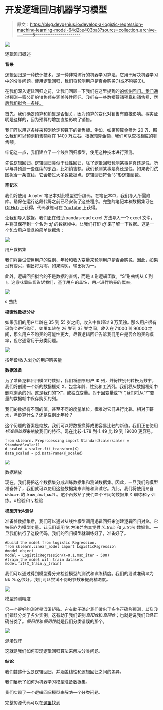 # 开发逻辑回归机器学习模型

> 原文：<https://blog.devgenius.io/develop-a-logistic-regression-machine-learning-model-64d2be403ba3?source=collection_archive---------5----------------------->

![](img/87f100ae24b1f09d95a8662b770eb9ce.png)

逻辑回归概述

**背景**

逻辑回归是一种统计技术，是一种非常流行的机器学习算法。它用于解决机器学习中的分类问题。使用逻辑回归，我们将预测用户是否会购买(1)或不购买(0)。

在我们深入逻辑回归之前，让我们回顾一下我们在这里提到的[的线性回归。我们通过预测一家公司的销售额来涵盖线性回归。我们有一些数据营销预算和销售额，然后我们拟合一条线。](https://www.youtube.com/watch?v=TR6vn4lZ3Mo)

首先，我们确定预算和销售是否相关，因为预算的变化对销售有直接影响。事实证明是这样的，因为预算的增加直接影响了销售。

我们可以用这条线来预测给定预算下的销售额。例如，如果预算金额为 20 万，那么我们可以预测销售额将在 1400 万左右。根据预算金额，我们可以查找相应的销售额。

牢记这一点，我们建立了一个线性回归模型，使用这种技术进行预测。

先说逻辑回归。逻辑回归类似于线性回归，除了逻辑回归预测某事是真还是假。所以与其预测一些连续的东西，比如销售额。我们预测某事是真还是假。如果我们试图拟合一条直线，它会错过大多数数据点。逻辑回归符合“S”形逻辑函数。

**笔记本**

我们将使用 Jupyter 笔记本对此模型进行编码。在笔记本中，我们导入所需的库。确保在运行这段代码之前已经安装了这些程序。完整的笔记本和数据集可在 [GitHub](https://www.youtube.com/watch?v=TR6vn4lZ3Mo) 上获得。代码演练可在 [YouTube](https://www.youtube.com/watch?v=4h7sTyGgyuc) 上获得。

让我们导入数据。我们正在借助 pandas read excel 方法导入一个 excel 文件，并将其保存到一个名为 *df* 的数据帧中。让我们打印 *df* 来了解一下数据。这是一个包含用户信息的简单数据集；

![](img/56f5fedee3f70d823e02c08491248782.png)

用户数据集

我们将尝试使用用户的性别、年龄和收入变量来预测用户是否会购买。因此，如果没有购买，输出将为零，如果购买，输出将为一。

此外，逻辑回归拟合的不是数据的直线，而是 s 形逻辑函数。“S”形曲线从 0 到 1。这意味着曲线告诉我们，基于用户的属性，用户进行购买的概率。

![](img/5962408eadd4207cff9855a17d3bcf0a.png)

s 曲线

**探索性数据分析**

如果我们的用户年龄在 35 到 55 岁之间，收入中值超过 9 万英镑。那么用户很有可能会进行购买。如果年龄在 26 岁到 35 岁之间，收入在 71000 到 90000 之间，那么用户不购买的可能性更大。尽管逻辑回归告诉我们用户是否会购买的概率，但它通常用于分类问题。

![](img/479132296964126010934da3c1655ffc.png)

按年龄/收入划分的用户购买量

**数据准备**

为了准备逻辑回归模型的数据，我们将删除用户 ID 列，并将性别列转换为数字。我们将创建一个新的数据框架 X，包含年龄、性别和工资列。我们将从数据框架中删除剩余的列。这是我们的“X”，或独立变量。对于因变量或“Y ”,我们将从“Y”变量的数据帧中保存购买的列。

我们的数据有不同的值，甚至不同的度量单位，很难对它们进行比较。相对于薪水，年龄算什么？还是性别比年龄？

这个问题的答案是缩放。我们可以将数据换算成更容易比较的新值。我们正在使用*标准缩放器*来缩放我们的特征。现在比较-1.78 到-1.49 比 19 到 19000 更容易。

```
from sklearn. Preprocessing import StandardScalerscaler = StandardScaler()
d_scaled = scaler.fit_transform(X)
data_scaled = pd.DataFrame(d_scaled)
```

![](img/63a5e021010026d35eb9e0a3242c9b67.png)

数据缩放

现在，我们将把这个数据集分成训练数据集和测试数据集。因此，一旦我们的模型准备好了，我们就可以使用这些数据集来训练和测试它。为此，我们将使用来自 sklearn 的 *train_test_split* 。这个函数给了我们四个不同的数据集 X 训练和 y 训练。x 检验和 y 检验

**模型开发&测试**

准备好数据集后，我们可以通过从线性模型调用逻辑回归来创建逻辑回归对象。它被保存为模型变量。让我们调用 fit 方法并向其提供 *X_train* 和 *y_train* 数据集。一旦我们执行了这段代码，我们的回归模型就训练好了，准备好了。

```
#build the model from logistic Regression.
from sklearn.linear_model import LogisticRegression
#model object
model = LogisticRegression(C=0.1,max_iter = 500)
#train the model with train datasets
model.fit(X_train,y_train)
```

我们可以通过得到模型得分来检验模型的测试和训练精度。我们的测试准确率为 86 %,这很好。我们可以尝试不同的参数来提高精确度。

![](img/8b0f5206d3a3d06f10c279598b1e80d3.png)

模型预测精度

另一个很好的测试是混淆矩阵。它有助于确定我们做出了多少正确的预测，以及我们错误分类了多少实例。这有助于我们识别*真阳性*和*真阴性*；也就是说我们已经正确分类了。*假阳性*和*假阴性*就是我们分类错误的那个。

![](img/4753d68709630df04eabaeccb15e3225.png)

混淆矩阵

这就是我们如何实现逻辑回归算法来解决分类问题。

**结论**

我们描述什么是逻辑回归，并涵盖线性和逻辑回归之间的差异。

我们展示了如何为机器学习模型准备数据集。

我们实现了一个逻辑回归模型来解决一个分类问题。

完整的源代码可以在[这里](https://github.com/hnawaz007/pythondataanalysis/tree/main/ML)找到
